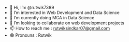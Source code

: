 - 👋 Hi, I’m @rutwik7389
- 👀 I’m interested in Web Development and Data Science
- 🌱 I’m currently doing MCA in Data Science
- 💞️ I’m looking to collaborate on web development projects
- 📫 How to reach me : rutwiksindkar07@gmail.com
- 😄 Pronouns : Rutwik


<!---
rutwik7389/rutwik7389 is a ✨ special ✨ repository because its `README.md` (this file) appears on your GitHub profile.
You can click the Preview link to take a look at your changes.
--->
